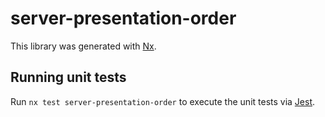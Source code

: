 # server-presentation-order

This library was generated with [Nx](https://nx.dev).

## Running unit tests

Run `nx test server-presentation-order` to execute the unit tests via [Jest](https://jestjs.io).
